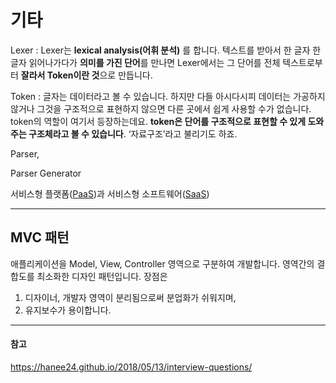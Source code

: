 # 기타

Lexer : Lexer는 **lexical analysis(어휘 분석)** 를 합니다.
텍스트를 받아서 한 글자 한 글자 읽어나가다가 **의미를 가진 단어**를 만나면 Lexer에서는 그 단어를 전체 텍스트로부터 **잘라서 Token이란 것**으로 만듭니다. 

Token : 글자는 데이터라고 볼 수 있습니다. 하지만 다들 아시다시피 데이터는 가공하지 않거나 그것을 구조적으로 표현하지 않으면 다른 곳에서 쉽게 사용할 수가 없습니다. token의 역할이 여기서 등장하는데요. **token은 단어를 구조적으로 표현할 수 있게 도와주는 구조체라고 볼 수 있습니다**. ‘자료구조’라고 불리기도 하죠.

Parser, 

Parser Generator

서비스형 플랫폼([PaaS](https://namu.wiki/w/PaaS))과 서비스형 소프트웨어([SaaS](https://namu.wiki/w/SaaS)) 

---

## MVC 패턴



애플리케이션을 Model, View, Controller 영역으로 구분하여 개발합니다. 영역간의 결합도를 최소화한 디자인 패턴입니다. 장점은

1. 디자이너, 개발자 영역이 분리됨으로써 분업화가 쉬워지며,
2. 유지보수가 용이합니다.

---

#### 참고

https://hanee24.github.io/2018/05/13/interview-questions/